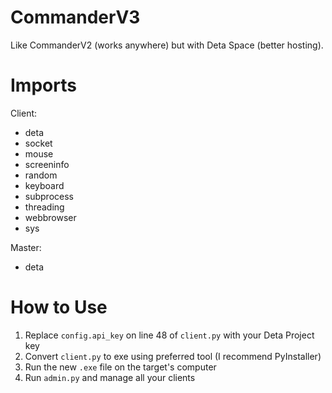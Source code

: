 # CommanderV3
Like CommanderV2 (works anywhere) but with Deta Space (better hosting).

# Imports
Client:
- deta
- socket
- mouse
- screeninfo
- random
- keyboard
- subprocess
- threading
- webbrowser
- sys

Master:
- deta

# How to Use
1. Replace `config.api_key` on line 48 of `client.py` with your Deta Project key
2. Convert `client.py` to exe using preferred tool (I recommend PyInstaller)
3. Run the new `.exe` file on the target's computer
4. Run `admin.py` and manage all your clients